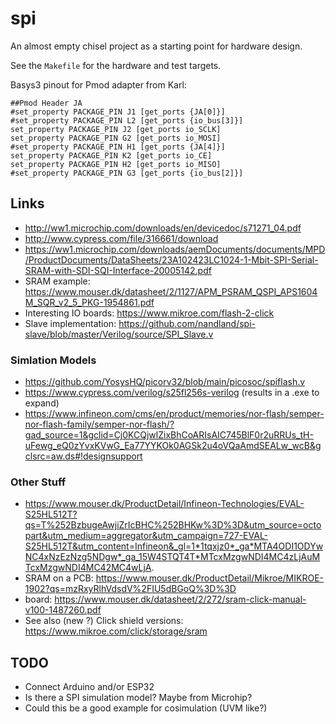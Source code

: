 # spi

An almost empty chisel project as a starting point for hardware design.

See the `Makefile` for the hardware and test targets.

Basys3 pinout for Pmod adapter from Karl:
```
##Pmod Header JA
#set_property PACKAGE_PIN J1 [get_ports {JA[0]}]
#set_property PACKAGE_PIN L2 [get_ports {io_bus[3]}]
set_property PACKAGE_PIN J2 [get_ports io_SCLK]
set_property PACKAGE_PIN G2 [get_ports io_MOSI]
#set_property PACKAGE_PIN H1 [get_ports {JA[4]}]
set_property PACKAGE_PIN K2 [get_ports io_CE]
set_property PACKAGE_PIN H2 [get_ports io_MISO]
#set_property PACKAGE_PIN G3 [get_ports {io_bus[2]}]
```

## Links

 * http://ww1.microchip.com/downloads/en/devicedoc/s71271_04.pdf
 * http://www.cypress.com/file/316661/download
 * https://ww1.microchip.com/downloads/aemDocuments/documents/MPD/ProductDocuments/DataSheets/23A102423LC1024-1-Mbit-SPI-Serial-SRAM-with-SDI-SQI-Interface-20005142.pdf
 * SRAM example: https://www.mouser.dk/datasheet/2/1127/APM_PSRAM_QSPI_APS1604M_SQR_v2_5_PKG-1954861.pdf
 * Interesting IO boards: https://www.mikroe.com/flash-2-click
 * Slave implementation: https://github.com/nandland/spi-slave/blob/master/Verilog/source/SPI_Slave.v

### Simlation Models

 * https://github.com/YosysHQ/picorv32/blob/main/picosoc/spiflash.v
 * https://www.cypress.com/verilog/s25fl256s-verilog (results in a .exe to expand)
 * https://www.infineon.com/cms/en/product/memories/nor-flash/semper-nor-flash-family/semper-nor-flash/?gad_source=1&gclid=Cj0KCQjwlZixBhCoARIsAIC745BlF0r2uRRUs_tH-uFewg_eQ0zYvxKVwG_Ea77YYKOk0AGSk2u4oVQaAmdSEALw_wcB&gclsrc=aw.ds#!designsupport

### Other Stuff

 * https://www.mouser.dk/ProductDetail/Infineon-Technologies/EVAL-S25HL512T?qs=T%252BzbugeAwjiZrIcBHC%252BHKw%3D%3D&utm_source=octopart&utm_medium=aggregator&utm_campaign=727-EVAL-S25HL512T&utm_content=Infineon&_gl=1*1tqxjz0*_ga*MTA4ODI1ODYwNC4xNzEzNzg5NDgw*_ga_15W4STQT4T*MTcxMzgwNDI4MC4zLjAuMTcxMzgwNDI4MC42MC4wLjA.
 * SRAM on a PCB: https://www.mouser.dk/ProductDetail/Mikroe/MIKROE-1902?qs=mzRxyRlhVdsdV%2FIU5dBGoQ%3D%3D
 * board: https://www.mouser.dk/datasheet/2/272/sram-click-manual-v100-1487260.pdf
 * See also (new ?) Click shield versions: https://www.mikroe.com/click/storage/sram

## TODO

 * Connect Arduino and/or ESP32
 * Is there a SPI simulation model? Maybe from Microhip?
 * Could this be a good example for cosimulation (UVM like?)
